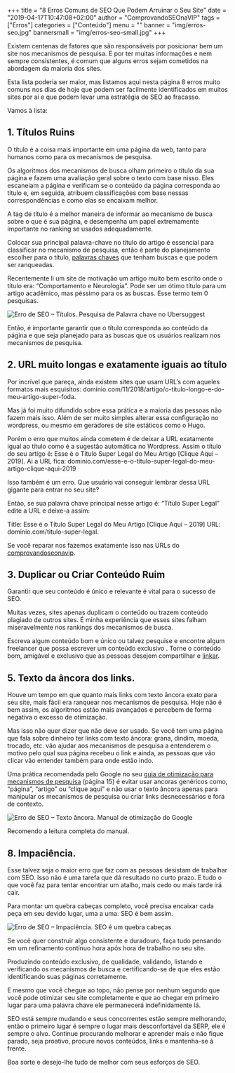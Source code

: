 +++
title = “8 Erros Comuns de SEO Que Podem Arruinar o Seu Site"
date = "2019-04-17T10:47:08+02:00"
author = "ComprovandoSEOnaVIP"
tags = ["Erros"]
categories = ["Conteúdo"]
menu = ""
banner = "img/erros-seo.jpg"
bannersmall = "img/erros-seo-small.jpg"
+++

Existem centenas de fatores que são responsáveis por posicionar bem um site nos mecanismos de pesquisa. E por ter muitas informações e nem sempre consistentes, é comum que alguns erros sejam cometidos na abordagem da maioria dos sites.

Esta lista poderia ser maior, mas listamos aqui nesta página 8 erros muito comuns  nos dias de hoje que podem ser facilmente identificados em muitos sites por ai e que podem levar uma estratégia de SEO ao fracasso.

Vamos à lista:

## 1. Títulos Ruins

O título é a coisa mais importante em uma página da web, tanto para humanos como para os mecanismos de pesquisa.

Os algoritmos dos mecanismos de busca olham primeiro o título da sua página e fazem uma avaliação geral sobre o texto com base nisso. Eles escaneiam a página e verificam se o conteúdo da página corresponda ao título e, em seguida, atribuem classificações com base nessas correspondências e como elas se encaixam melhor.

A tag de título é a melhor maneira de informar ao mecanismo de busca sobre o que é sua página, e desempenha um papel extremamente importante no ranking se usados adequadamente. 

Colocar sua principal palavra-chave no título do artigo é essencial para classificar no mecanismo de pesquisa, então é parte do planejamento escolher para o título, [palavras chaves]( https://comprovandoseonavip.live/post/palavras-chave/) que tenham buscas e que podem ser ranqueadas. 

Recentemente li um site de motivação um artigo muito bem escrito onde o título era: “Comportamento e Neurologia”. Pode ser um ótimo título para um artigo acadêmico, mas péssimo para os as buscas. Esse termo tem 0 pesquisas.

<img src="/img/pesquisa-palavra-chave.jpg" alt="Erro de SEO – Títulos. Pesquisa de Palavra chave no Ubersuggest" class="center">


Então, é importante garantir que o título corresponda ao conteúdo da página e que seja planejado para as buscas que os usuários realizam nos mecanismos de pesquisa.

## 2. URL muito longas e exatamente iguais ao título

Por incrível que pareça, ainda existem sites que usam URL’s com aqueles formatos mais esquisitos: dominio.com/11/2018/artigo/o-titulo-longo-e-do-meu-artigo-super-foda.

Mas já foi muito difundido sobre essa prática e a maioria das pessoas não fazem mais isso. Além de ser muito simples alterar essa configuração no wordpress, ou mesmo em geradores de site estáticos como o Hugo.

Porém o erro que muitos ainda cometem é de deixar a URL exatamente igual ao título como é a sugestão automática no Wordpress. Assim o título do seu artigo é: Esse é o Título Super Legal do Meu Artigo [Clique Aqui – 2019]. Ai a URL fica: dominio.com/esse-e-o-titulo-super-legal-do-meu-artigo-clique-aqui-2019

Isso também é um erro. Que usuário vai conseguir lembrar dessa URL gigante para entrar no seu site? 

Então, se sua palavra chave principal nesse artigo é: “Título Super Legal” edite a URL e deixe-a assim: 

Title: Esse é o Título Super Legal do Meu Artigo [Clique Aqui – 2019]
URL: dominio.com/titulo-super-legal.

Se você reparar nos fazemos exatamente isso nas URLs do [comprovandoseonavip](https://comprovandoseonavip.live/).

## 3. Duplicar ou Criar Conteúdo Ruim

Garantir que seu conteúdo é único e relevante é vital para o sucesso de SEO. 

Muitas vezes, sites apenas duplicam o conteúdo ou trazem conteúdo plagiado de outros sites. É minha experiência que esses sites falham miseravelmente nos rankings dos mecanismos de busca. 

Escreva algum conteúdo bom e único ou talvez pesquise e encontre algum freelancer que possa escrever um conteúdo exclusivo . Torne o conteúdo bom, amigável e exclusivo que as pessoas desejem compartilhar e [linkar]( https://comprovandoseonavip.live/post/linkbait/).

## 5. Texto da âncora dos links.

Houve um tempo em que quanto mais links com texto âncora exato para seu site, mais fácil era ranquear nos mecanismos de pesquisa. Hoje não é bem assim, os algoritmos estão mais avançados e percebem de forma negativa o excesso de otimização.

Mas isso não quer dizer que não deve ser usado. Se você tem uma página que fala sobre dinheiro ter links com texto âncora: grana, dindim, moeda, trocado, etc. vão ajudar aos mecanismos de pesquisa a entenderem o motivo pelo qual sua página recebeu o link e ainda, as pessoas que vão clicar vão entender também para onde estão indo.

Uma prática recomendada pelo Google no seu [guia de otimização para mecanismos de pesquisa]( https://www.google.com/intl/pt-BR/webmasters/docs/guia-otimizacao-para-mecanismos-de-pesquisa-pt-br.pdf) (página 15) é evitar usar ancoras genéricos como, “página”, “artigo” ou “clique aqui” e não usar o texto âncora apenas para manipular os mecanismos de pesquisa ou criar links desnecessários e fora de contexto. 

<img src="/img/praticas-recomendadas-ancora.jpg" alt="Erro de SEO – Texto âncora. Manual de otimização do Google" class="center">

Recomendo a leitura completa do manual.

## 8. Impaciência. 

Esse talvez seja o maior erro que faz com as pessoas desistam de trabalhar com SEO. Isso não é uma tarefa que dá resultado no curto prazo. E tudo o que você faz para tentar encontrar um atalho, mais cedo ou mais tarde irá cair.

Para montar um quebra cabeças completo, você precisa encaixar cada peça em seu devido lugar, uma a uma. SEO é bem assim.

<img src="/img/seo-quebra-cabeca.jpg" alt="Erro de SEO – Impaciência. SEO é um quebra cabeças" class="center">

Se você quer construir algo consistente e duradouro, faça tudo pensando em um refinamento contínuo hora após hora de trabalho no seu site.

Produzindo conteúdo exclusivo, de qualidade, validando, listando e verificando os mecanismos de busca e certificando-se de que eles estão identificando suas páginas corretamente. 

E mesmo que você chegue ao topo, não pense por nenhum segundo que você pode otimizar seu site completamente e que ao chegar em primeiro lugar para uma palavra chave ele permanecerá indefinidamente lá.

SEO está sempre mudando e seus concorrentes estão sempre melhorando, então o primeiro lugar é sempre o lugar mais desconfortável da SERP, ele é sempre o alvo. Continue procurando melhorar e aprender mais e não fique parado, seja proativo, procure novos conteúdos, links e mantenha-se à frente.

Boa sorte e desejo-lhe tudo de melhor com seus esforços de SEO.
